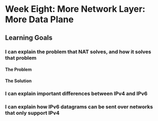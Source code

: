 # Week Eight: More Network Layer: More Data Plane

## Learning Goals

### I can explain the problem that NAT solves, and how it solves that problem

#### The Problem

#### The Solution

### I can explain important differences between IPv4 and IPv6

### I can explain how IPv6 datagrams can be sent over networks that only support IPv4
